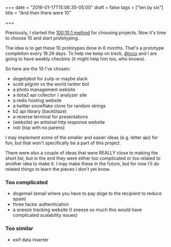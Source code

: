 +++
date = "2016-01-17T15:06:35-05:00"
draft = false
tags = ["ten by six"]
title = "And then there were 10"

+++

Previously, I started the [100:10:1 method](http://redlua.com/post/100-10-1/)
for choosing projects.
Now it's time to choose 10 and start prototyping.

The idea is to get these 10 prototypes done in 6 months.
That's a prototype completion every 18.26 days.
To help me keep on track, [@icco](https://twitter.com/icco) and I are going to
have weekly checkins (it might help him too, who knows).

So here are the 10 I've chosen:

- dogetipbot for zulip or maybe slack
- scott pilgrim vs the world twitter bot
- a photo management website
- a dota2 api collector / analyzer site
- a redis hosting website
- a twitter snowflake clone for random strings
- b2 api library (backblaze)
- a reverse terminal for presentations
- (website) an artisinal http response website
- noli (lisp with no parens)

I may implement some of the smaller and easier ideas (e.g. letter api) for fun,
but that won't specifically be a part of this project.

There were also a couple of ideas that were REALLY close to making the short
list, but in the end they were either too complicated or too related to another
idea to make it.
I may make these in the future, but for now I'll do related things to learn the
pieces I don't yet know.

### Too complicated

- dogemail (email where you have to pay doge to the recipient to reduce spam)
- three factor authentication
- a sneeze tracking website (I sneeze so much this would have complicated scalability issues)

### Too similar

- exif data inserter
